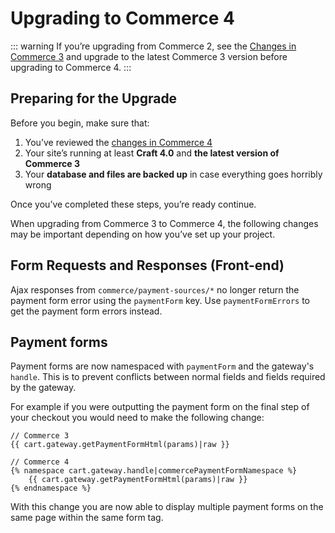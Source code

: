 # Upgrading to Commerce 4

::: warning
If you’re upgrading from Commerce 2, see the [Changes in Commerce 3](https://craftcms.com/docs/commerce/3.x/upgrading.html) and upgrade to the latest Commerce 3 version before upgrading to Commerce 4.
:::

## Preparing for the Upgrade

Before you begin, make sure that:

1. You’ve reviewed the [changes in Commerce 4](https://github.com/craftcms/commerce/blob/master/CHANGELOG.md#400)
2. Your site’s running at least **Craft 4.0** and **the latest version of Commerce 3**
3. Your **database and files are backed up** in case everything goes horribly wrong

Once you’ve completed these steps, you’re ready continue.

When upgrading from Commerce 3 to Commerce 4, the following changes may be important depending on how you’ve set up your project.


## Form Requests and Responses (Front-end)

Ajax responses from `commerce/payment-sources/*` no longer return the payment form error using the `paymentForm` key. Use `paymentFormErrors` to get the payment form errors instead.

## Payment forms

Payment forms are now namespaced with `paymentForm` and the gateway's `handle`. This is to prevent conflicts between normal fields and fields required by the gateway.

For example if you were outputting the payment form on the final step of your checkout you would need to make the following change:

```
// Commerce 3
{{ cart.gateway.getPaymentFormHtml(params)|raw }}

// Commerce 4
{% namespace cart.gateway.handle|commercePaymentFormNamespace %}
    {{ cart.gateway.getPaymentFormHtml(params)|raw }}
{% endnamespace %}
```

With this change you are now able to display multiple payment forms on the same page within the same form tag.